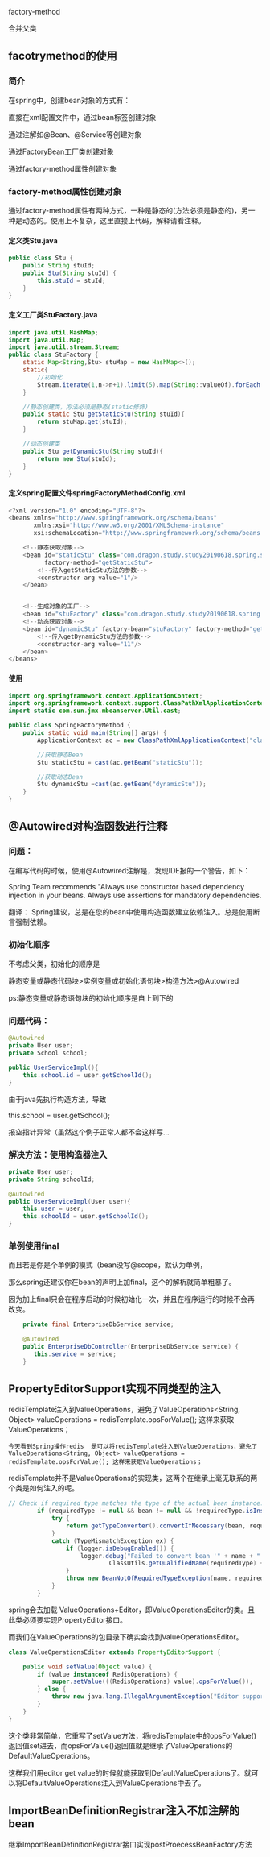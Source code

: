 factory-method

合并父类



## facotrymethod的使用

### 简介

在spring中，创建bean对象的方式有：

直接在xml配置文件中，通过bean标签创建对象

通过注解如@Bean、@Service等创建对象

通过FactoryBean工厂类创建对象

通过factory-method属性创建对象

### factory-method属性创建对象

通过factory-method属性有两种方式，一种是静态的(方法必须是静态的)，另一种是动态的。使用上不复杂，这里直接上代码，解释请看注释。

#### 定义类Stu.java

```java
public class Stu {
    public String stuId;
    public Stu(String stuId) {
        this.stuId = stuId;
    }
}
```

#### 定义工厂类StuFactory.java

```java
import java.util.HashMap;
import java.util.Map;
import java.util.stream.Stream;
public class StuFactory {
    static Map<String,Stu> stuMap = new HashMap<>();
    static{
        //初始化
        Stream.iterate(1,n->n+1).limit(5).map(String::valueOf).forEach(t-> stuMap.put(t, new Stu(t)));
    }

    //静态创建类，方法必须是静态(static修饰)
    public static Stu getStaticStu(String stuId){
        return stuMap.get(stuId);
    }

    //动态创建类
    public Stu getDynamicStu(String stuId){
        return new Stu(stuId);
    }
}
```

#### 定义spring配置文件springFactoryMethodConfig.xml

```java
<?xml version="1.0" encoding="UTF-8"?>
<beans xmlns="http://www.springframework.org/schema/beans"
       xmlns:xsi="http://www.w3.org/2001/XMLSchema-instance"
       xsi:schemaLocation="http://www.springframework.org/schema/beans http://www.springframework.org/schema/beans/spring-beans.xsd">

    <!--静态获取对象-->
    <bean id="staticStu" class="com.dragon.study.study20190618.spring.springFactoryMethod.StuFactory"
          factory-method="getStaticStu">
        <!--传入getStaticStu方法的参数-->
        <constructor-arg value="1"/>
    </bean>


    <!--生成对象的工厂-->
    <bean id="stuFactory" class="com.dragon.study.study20190618.spring.springFactoryMethod.StuFactory"/>
    <!--动态获取对象-->
    <bean id="dynamicStu" factory-bean="stuFactory" factory-method="getDynamicStu">
        <!--传入getDynamicStu方法的参数-->
        <constructor-arg value="11"/>
    </bean>
</beans>
```

#### 使用

```java
import org.springframework.context.ApplicationContext;
import org.springframework.context.support.ClassPathXmlApplicationContext;
import static com.sun.jmx.mbeanserver.Util.cast;

public class SpringFactoryMethod {
    public static void main(String[] args) {
        ApplicationContext ac = new ClassPathXmlApplicationContext("classpath:springFactoryMethodConfig.xml");

        //获取静态Bean
        Stu staticStu = cast(ac.getBean("staticStu"));

        //获取动态Bean
        Stu dynamicStu =cast(ac.getBean("dynamicStu"));
    }
}
```

## @Autowired对构造函数进行注释

### 问题：

在编写代码的时候，使用@Autowired注解是，发现IDE报的一个警告，如下：

Spring Team recommends "Always use constructor based dependency injection in  your beans. Always use assertions for mandatory dependencies.

翻译：
Spring建议，总是在您的bean中使用构造函数建立依赖注入。总是使用断言强制依赖。

### 初始化顺序

不考虑父类，初始化的顺序是

静态变量或静态代码块>实例变量或初始化语句块>构造方法>@Autowired

ps:静态变量或静态语句块的初始化顺序是自上到下的

### 问题代码：

```java
@Autowired
private User user;
private School school;

public UserServiceImpl(){
    this.school.id = user.getSchoolId();
}

```

由于java先执行构造方法，导致

this.school = user.getSchool();

报空指针异常（虽然这个例子正常人都不会这样写...

### 解决方法：使用构造器注入

```java
private User user;
private String schoolId;

@Autowired
public UserServiceImpl(User user){
    this.user = user;
    this.schoolId = user.getSchoolId();
}
```

### 单例使用final

而且若是你是个单例的模式（bean没写@scope，默认为单例，

那么spring还建议你在bean的声明上加final，这个的解析就简单粗暴了。

因为加上final只会在程序启动的时候初始化一次，并且在程序运行的时候不会再改变。

```java
    private final EnterpriseDbService service;

    @Autowired
    public EnterpriseDbController(EnterpriseDbService service) {
       this.service = service;
    }
```

## PropertyEditorSupport实现不同类型的注入

redisTemplate注入到ValueOperations，避免了ValueOperations<String,  Object> valueOperations = redisTemplate.opsForValue();  这样来获取ValueOperations；

```
今天看到Spring操作redis  是可以将redisTemplate注入到ValueOperations，避免了ValueOperations<String, Object> valueOperations = redisTemplate.opsForValue(); 这样来获取ValueOperations；
```

redisTemplate并不是ValueOperations的实现类，这两个在继承上毫无联系的两个类是如何注入的呢。

```java
// Check if required type matches the type of the actual bean instance.
        if (requiredType != null && bean != null && !requiredType.isInstance(bean)) {
            try {
                return getTypeConverter().convertIfNecessary(bean, requiredType);
            }
            catch (TypeMismatchException ex) {
                if (logger.isDebugEnabled()) {
                    logger.debug("Failed to convert bean '" + name + "' to required type '" +
                            ClassUtils.getQualifiedName(requiredType) + "'", ex);
                }
                throw new BeanNotOfRequiredTypeException(name, requiredType, bean.getClass());
            }
        }
```

spring会去加载 ValueOperations+Editor，即ValueOperationsEditor的类。且此类必须要实现PropertyEditor接口。

而我们在ValueOperations的包目录下确实会找到ValueOperationsEditor。

```java
class ValueOperationsEditor extends PropertyEditorSupport {

    public void setValue(Object value) {
        if (value instanceof RedisOperations) {
            super.setValue(((RedisOperations) value).opsForValue());
        } else {
            throw new java.lang.IllegalArgumentException("Editor supports only conversion of type " + RedisOperations.class);
        }
    }
}
```

这个类非常简单，它重写了setValue方法，将redisTemplate中的opsForValue()返回值set进去，而opsForValue()返回值就是继承了ValueOperations的DefaultValueOperations。

这样我们用editor get value的时候就能获取到DefaultValueOperations了。就可以将DefaultValueOperations注入到ValueOperations中去了。

## ImportBeanDefinitionRegistrar注入不加注解的bean

继承ImportBeanDefinitionRegistrar接口实现postProecessBeanFactory方法